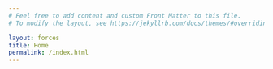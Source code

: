 ```yaml
---
# Feel free to add content and custom Front Matter to this file.
# To modify the layout, see https://jekyllrb.com/docs/themes/#overriding-theme-defaults

layout: forces
title: Home
permalink: /index.html
---
```

 
